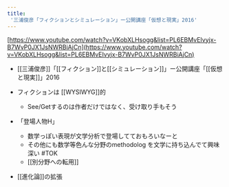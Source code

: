 ```yaml
---
title:
 '三浦俊彦「フィクションとシミュレーション」ー公開講座「仮想と現実」2016'
---
```


[https://www.youtube.com/watch?v=VKobXLHsogg&list=PL6EBMvEIvyjx-B7WvP0JX1JsNWRBiAjCn](https://www.youtube.com/watch?v=VKobXLHsogg&list=PL6EBMvEIvyjx-B7WvP0JX1JsNWRBiAjCn)
- [[三浦俊彦]]「[[フィクション]]と[[シミュレーション]]」ー公開講座「[[仮想と現実]]」2016
- フィクションは [[WYSIWYG]]的
    - See/Getするのは作者だけではなく、受け取り手もそう

- 「登場人物H」
    - 数学っぽい表現が文学分析で登場してておもろいなーと
    - その他にも数学等色んな分野のmethodolog を文学に持ち込んでて興味深い #TOK
    - [[別分野への転用]]

- [[進化論]]の拡張

